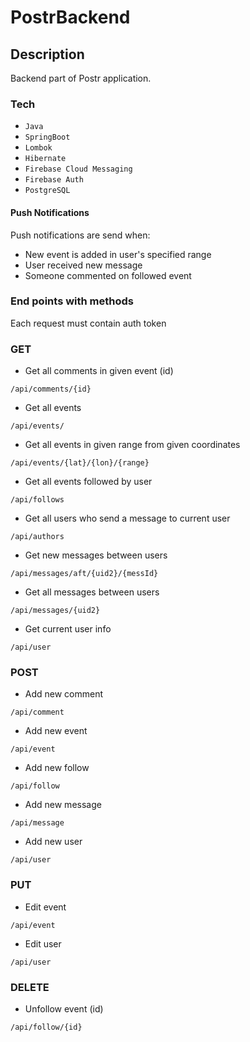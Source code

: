 # PostrBackend
## Description
Backend part of Postr application.
### Tech
* `Java`
* `SpringBoot`
* `Lombok`
* `Hibernate`
* `Firebase Cloud Messaging`
* `Firebase Auth`
* `PostgreSQL`
#### Push Notifications
Push notifications are send when:
* New event is added in user's specified range
* User received new message
* Someone commented on followed event
### End points with methods
Each request must contain auth token
### GET
* Get all comments in given event (id)

`/api/comments/{id}`

* Get all events

`/api/events/`

* Get all events in given range from given coordinates

`/api/events/{lat}/{lon}/{range}`

* Get all events followed by user

`/api/follows`

* Get all users who send a message to current user

`/api/authors`

* Get new messages between users

`/api/messages/aft/{uid2}/{messId}`

* Get all messages between users

`/api/messages/{uid2}`

* Get current user info

`/api/user`

### POST

* Add new comment

`/api/comment`

* Add new event

`/api/event`

* Add new follow

`/api/follow`

* Add new message

`/api/message`

* Add new user

`/api/user`

### PUT

* Edit event

`/api/event`

* Edit user

`/api/user`

### DELETE

* Unfollow event (id)

`/api/follow/{id}`
